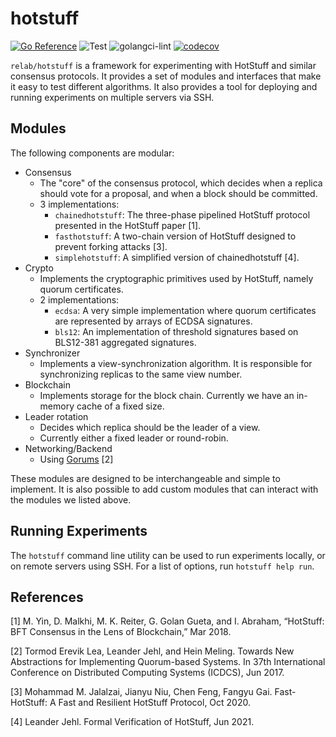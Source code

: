 # hotstuff

[![Go Reference](https://pkg.go.dev/badge/github.com/relab/consensus.svg)](https://pkg.go.dev/github.com/relab/hotstuff)
![Test](https://github.com/relab/hotstuff/workflows/Test/badge.svg)
![golangci-lint](https://github.com/relab/hotstuff/workflows/golangci-lint/badge.svg)
[![codecov](https://codecov.io/gh/relab/hotstuff/branch/master/graph/badge.svg?token=IYZ7WD6ZAH)](https://codecov.io/gh/relab/hotstuff)

`relab/hotstuff` is a framework for experimenting with HotStuff and similar consensus protocols.
It provides a set of modules and interfaces that make it easy to test different algorithms.
It also provides a tool for deploying and running experiments on multiple servers via SSH.

## Modules

The following components are modular:

* Consensus
  * The "core" of the consensus protocol, which decides when a replica should vote for a proposal,
    and when a block should be committed.
  * 3 implementations:
    * `chainedhotstuff`: The three-phase pipelined HotStuff protocol presented in the HotStuff paper [1].
    * `fasthotstuff`: A two-chain version of HotStuff designed to prevent forking attacks [3].
    * `simplehotstuff`: A simplified version of chainedhotstuff [4].
* Crypto
  * Implements the cryptographic primitives used by HotStuff, namely quorum certificates.
  * 2 implementations:
    * `ecdsa`: A very simple implementation where quorum certificates are represented by arrays of ECDSA signatures.
    * `bls12`: An implementation of threshold signatures based on BLS12-381 aggregated signatures.
* Synchronizer
  * Implements a view-synchronization algorithm. It is responsible for synchronizing replicas to the same view number.
* Blockchain
  * Implements storage for the block chain. Currently we have an in-memory cache of a fixed size.
* Leader rotation
  * Decides which replica should be the leader of a view.
  * Currently either a fixed leader or round-robin.
* Networking/Backend
  * Using [Gorums](https://github.com/relab/gorums) [2]

These modules are designed to be interchangeable and simple to implement.
It is also possible to add custom modules that can interact with the modules we listed above.

## Running Experiments

The `hotstuff` command line utility can be used to run experiments locally, or on remote servers using SSH.
For a list of options, run `hotstuff help run`.

## References

[1] M. Yin, D. Malkhi, M. K. Reiter, G. Golan Gueta, and I. Abraham, “HotStuff: BFT Consensus in the Lens of Blockchain,” Mar 2018.

[2] Tormod Erevik Lea, Leander Jehl, and Hein Meling. Towards New Abstractions for Implementing Quorum-based Systems. In 37th International Conference on Distributed Computing Systems (ICDCS), Jun 2017.

[3] Mohammad M. Jalalzai, Jianyu Niu, Chen Feng, Fangyu Gai. Fast-HotStuff: A Fast and Resilient HotStuff Protocol, Oct 2020.

[4] Leander Jehl. Formal Verification of HotStuff, Jun 2021.
